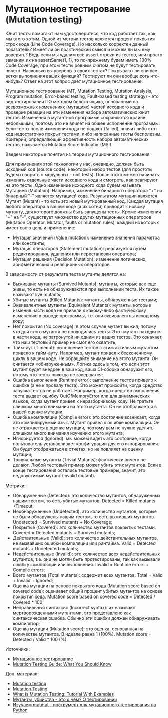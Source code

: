 # Мутационное тестирование (Mutation testing)

Юнит тесты помогают нам удостовериться, что код работает так, как мы этого хотим. Одной из метрик тестов является процент покрытия строк кода (Line Code Coverage). Но насколько корректен данный показатель? Имеет ли он практический смысл и можем ли мы ему доверять? Ведь если мы удалим все assert строки из тестов, или просто заменим их на assertSame(1, 1), то по-прежнему будем иметь 100% Code Coverage, при этом тесты ровным счетом не будут тестировать ничего. Насколько вы уверены в своих тестах? Покрывают ли они все ветки выполнения ваших функций? Тестируют ли они вообще хоть что-нибудь? Ответ на этот вопрос даёт мутационное тестирование.

Мутационное тестирование (MT, Mutation Testing, Mutation Analysis, Program mutation, Error-based testing, Fault-based testing strategy) - это вид тестирования ПО методом белого ящика, основанный на всевозможных изменениях (мутациях) частей исходного кода и проверке реакции на эти изменения набора автоматических юнит тестов. Изменения в мутантной программе сохраняются крайне небольшими, поэтому это не влияет на общее исполнение программы. Если тесты после изменения кода не падают (failed), значит либо этот код недостаточно покрыт тестами, либо написанные тесты бесполезны. Критерий, определяющий эффективность набора автоматических тестов, называется Mutation Score Indicator (MSI).

Введем некоторые понятия из теории мутационного тестирования:

Для применения этой технологии у нас, очевидно, должен быть исходный код (source code), некоторый набор тестов (для простоты будем говорить о модульных - unit tests). После этого можно начинать изменять отдельные части исходного кода и смотреть, как реагируют на это тесты. Одно изменение исходного кода будем называть Мутацией (Mutation). Например, изменение бинарного оператора "+" на бинарный "-" является мутацией кода. Результатом мутации является Мутант (Mutant) - то есть это новый мутированный код. Каждая мутация любого оператора в вашем коде (а их сотни) приводит к новому мутанту, для которого должны быть запущены тесты. Кроме изменения "+" на "-", существует множество других мутационных операторов (Mutation Operator, Mutator, faults or mutation rules), каждый из которых имеет свою цель и применение:

* Мутация значений (Value mutation): изменение значения параметра или константы;
* Мутация операторов (Statement mutation): реализуется путем редактирования, удаления или перестановки оператора;
* Мутация решения (Decision Mutation): изменение логических, арифметических и реляционных операторов.

В зависимости от результата теста мутанты делятся на:

* Выжившие мутанты (Survived Mutants): мутанты, которые все еще живы, то есть не обнаруживаются при выполнении теста. Их также называют live mutants;
* Убитые мутанты (Killed Mutants): мутанты, обнаруженные тестами;
* Эквивалентные мутанты (Equivalent Mutants): мутанты, которые изменив части кода не привели к какому-либо фактическому изменению в выводе программы, т.е. они эквивалентны исходному коду;
* Нет покрытия (No coverage): в этом случае мутант выжил, потому что для этого мутанта не проводились тесты. Этот мутант находится в части кода, не затронутой ни одним из ваших тестов. Это означает, что наш тестовый пример не смог его охватить;
* Тайм-аут (Timeout): выполнение тестов с этим активным мутантом привело к тайм-ауту. Например, мутант привел к бесконечному циклу в вашем коде. Не обращайте внимание на этого мутанта. Он считается «обнаруженным». Логика здесь в том, что если этот мутант будет внедрен в ваш код, ваша CI-сборка обнаружит его, потому что тесты никогда не завершатся;
* Ошибка выполнения (Runtime error): выполнение тестов привело к ошибке (а не к провалу теста). Это может произойти, когда средство запуска тестов не работает. Например, когда средство выполнения теста выдает ошибку OutOfMemoryError или для динамических языков, когда мутант привел к неразборчивому коду. Не тратьте слишком много внимания на этого мутанта. Он не отображается в вашей оценке мутации;
* Ошибка компиляции (Compile error): это состояние возникает, когда это компилируемый язык. Мутант привел к ошибке компиляции. Он не отражается в оценке мутации, поэтому вам не нужно уделять слишком много внимания изучению этого мутанта;
* Игнорируется (Ignored): мы можем видеть это состояние, когда пользователь устанавливает конфигурации для его игнорирования. Он будет отображаться в отчетах, но не повлияет на оценку мутации;
* Тривиальные мутанты (Trivial Mutants): фактически ничего не делают. Любой тестовый пример может убить этих мутантов. Если в конце тестирования остались тестовые примеры, значит, это недопустимый мутант (invalid mutant).

Метрики:

* Обнаруженные (Detected): это количество мутантов, обнаруженных нашим тестом, то есть убитых мутантов. Detected = Killed mutants +Timeout;
* Необнаруженные (Undetected): это количество мутантов, которые не были обнаружены нашим тестом, то есть выживших мутантов. Undetected = Survived mutants + No Coverage;
* Покрытые (Covered): это количество мутантов покрытых тестами. Covered = Detected mutants + Survived mutants;
* Действительные (Valid): это количество действительных мутантов, не вызвавших ошибки компиляции или рантайма. Valid = Detected mutants + Undetected mutants;
* Недействительные (Invalid): это количество всех недействительных мутантов, т.е. они не могли быть протестированы, так как вызывали ошибку компиляции или выполнения. Invalid = Runtime errors + Compile errors;
* Всего мутантов (Total mutants): содержит всех мутантов. Total = Valid + Invalid + Ignored;
* Оценка мутации на основе покрытого кода (Mutation score based on covered code): оценивает общий процент убитых мутантов на основе покрытия кода. Mutation score based on covered code = Detected / Covered \* 100;
* Неправильный синтаксис (Incorrect syntax): их называют мертворожденными мутантами, это представлено как синтаксическая ошибка. Обычно эти ошибки должен обнаруживать компилятор;
* Оценка мутации (Mutation score): это оценка, основанная на количестве мутантов. В идеале равна 1 (100%). Mutation score = Detected / Valid \* 100 (%).

Источники:

* [Мутационное тестирование](https://habr.com/ru/post/334394/)
* [Mutation Testing Guide: What You Should Know](https://www.softwaretestingmaterial.com/mutation-testing/)

Доп. материал:

* [Mutation testing](https://medium.com/@gayanper/mutation-testing-e16a5c89876e)
* [Mutation Testing](https://testing.googleblog.com/2021/04/mutation-testing.html)
* [What Is Mutation Testing: Tutorial With Examples](https://www.softwaretestinghelp.com/what-is-mutation-testing/)
* [Мутанты, убийства - это о чем? О тестировании](https://testengineer.ru/mutacionnoe-testirovanie-i-kak-ego-provodit/)
* [Изучаем mutmut - инструмент для мутационного тестирования на Python](https://habr.com/ru/company/vdsina/blog/512630/)
